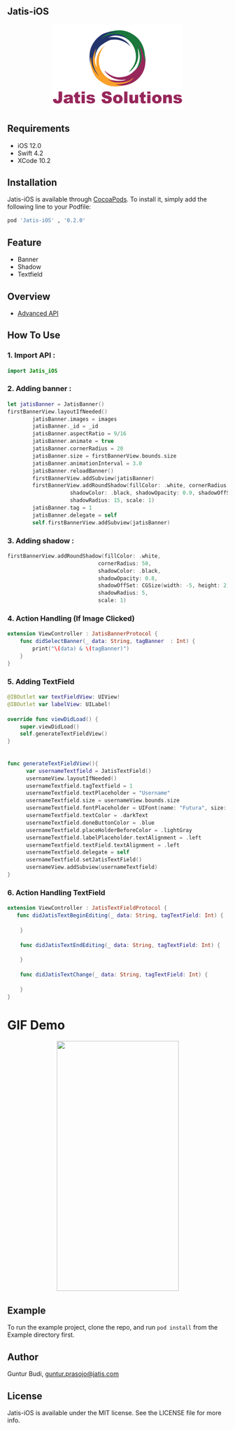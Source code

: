 ## Jatis-iOS
<p align="center">
  <img src ="https://github.com/gunturprasojo/Jatis-iOS/blob/master/Example/Jatis-iOS/Images.xcassets/jatis.imageset/lgJatis%403x.png" />
</p>


## Requirements
* iOS 12.0
* Swift 4.2
* XCode 10.2

## Installation
Jatis-iOS is available through [CocoaPods](https://cocoapods.org). To install
it, simply add the following line to your Podfile:
```ruby
pod 'Jatis-iOS' , '0.2.0'
```

## Feature
* Banner
* Shadow
* Textfield

## Overview
* [Advanced API](https://github.com/gunturprasojo/Jatis-iOS/blob/master/Example/Jatis-iOS/ViewController.swift)

## How To Use
### 1. Import API :
```swift
import Jatis_iOS
```

### 2. Adding banner : 
```swift
let jatisBanner = JatisBanner()
firstBannerView.layoutIfNeeded()
        jatisBanner.images = images
        jatisBanner._id = _id
        jatisBanner.aspectRatio = 9/16
        jatisBanner.animate = true
        jatisBanner.cornerRadius = 20
        jatisBanner.size = firstBannerView.bounds.size
        jatisBanner.animationInterval = 3.0
        jatisBanner.reloadBanner()
        firstBannerView.addSubview(jatisBanner)
        firstBannerView.addRoundShadow(fillColor: .white, cornerRadius: 20, 
                    shadowColor: .black, shadowOpacity: 0.9, shadowOffSet: CGSize(width: 4, height: 5), 
                    shadowRadius: 15, scale: 1)
        jatisBanner.tag = 1
        jatisBanner.delegate = self
        self.firstBannerView.addSubview(jatisBanner)
```

### 3. Adding shadow : 
```swift
firstBannerView.addRoundShadow(fillColor: .white,
                             cornerRadius: 50,
                             shadowColor: .black,
                             shadowOpacity: 0.8,
                             shadowOffSet: CGSize(width: -5, height: 2),
                             shadowRadius: 5,
                             scale: 1)
```

### 4. Action Handling (If Image Clicked)
```swift
extension ViewController : JatisBannerProtocol {
    func didSelectBanner(_ data: String, tagBanner  : Int) {
        print("\(data) & \(tagBanner)")
    }
}
```

### 5. Adding TextField
```swift
@IBOutlet var textFieldView: UIView!
@IBOutlet var labelView: UILabel!
  
override func viewDidLoad() {
    super.viewDidLoad()
    self.generateTextFieldView()
}
    

func generateTextFieldView(){
      var usernameTextfield = JatisTextField()
      usernameView.layoutIfNeeded()
      usernameTextfield.tagTextfield = 1
      usernameTextfield.textPlaceholder = "Username"
      usernameTextfield.size = usernameView.bounds.size
      usernameTextfield.fontPlaceholder = UIFont(name: "Futura", size: 14)!
      usernameTextfield.textColor = .darkText
      usernameTextfield.doneButtonColor = .blue
      usernameTextfield.placeHolderBeforeColor = .lightGray
      usernameTextfield.labelPlaceholder.textAlignment = .left
      usernameTextfield.textField.textAlignment = .left
      usernameTextfield.delegate = self
      usernameTextfield.setJatisTextField()
      usernameView.addSubview(usernameTextfield)
}
```


### 6. Action Handling TextField
```swift
extension ViewController : JatisTextFieldProtocol {
   func didJatisTextBeginEditing(_ data: String, tagTextField: Int) {
      
    }
    
    func didJatisTextEndEditing(_ data: String, tagTextField: Int) {
      
    }
    
    func didJatisTextChange(_ data: String, tagTextField: Int) {
       
    }
}
```


GIF Demo
==========
<p align="center">
  <img src ="https://github.com/gunturprasojo/Jatis-iOS/blob/master/Example/Jatis-iOS/initialView.gif" 
       width="279" height="570"/>
</p>


## Example
To run the example project, clone the repo, and run `pod install` from the Example directory first.


## Author

Guntur Budi, guntur.prasojo@jatis.com

## License

Jatis-iOS is available under the MIT license. See the LICENSE file for more info.
